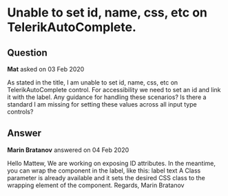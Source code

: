 # Unable to set id, name, css, etc on TelerikAutoComplete.

## Question

**Mat** asked on 03 Feb 2020

As stated in the title, I am unable to set id, name, css, etc on TelerikAutoComplete control. For accessibility we need to set an id and link it with the label. Any guidance for handling these scenarios? Is there a standard I am missing for setting these values across all input type controls?

## Answer

**Marin Bratanov** answered on 04 Feb 2020

Hello Mattew, We are working on exposing ID attributes. In the meantime, you can wrap the component in the label, like this: <label> label text <TelerikAutoComplete /> </label> A Class parameter is already available and it sets the desired CSS class to the wrapping element of the component. Regards, Marin Bratanov
